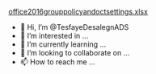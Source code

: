 [office2016grouppolicyandoctsettings.xlsx](https://github.com/TesfayeDesalegnADS/TesfayeDesalegnADS/files/9035492/office2016grouppolicyandoctsettings.xlsx)
- 👋 Hi, I’m @TesfayeDesalegnADS
- 👀 I’m interested in ...
- 🌱 I’m currently learning ...
- 💞️ I’m looking to collaborate on ...
- 📫 How to reach me ...

<!---
TesfayeDesalegnADS/TesfayeDesalegnADS is a ✨ special ✨ repository because its `README.md` (this file) appears on your GitHub profile.
You can click the Preview link to take a look at your changes.
--->
